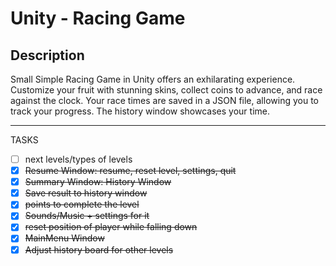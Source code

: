# Unity - Racing Game

## Description
Small Simple Racing Game in Unity offers an exhilarating experience. 
Customize your fruit with stunning skins, collect coins to advance, and race against the clock. 
Your race times are saved in a JSON file, allowing you to track your progress. 
The history window showcases your time.

<hr>

TASKS
- [ ] next levels/types of levels
- [x] ~~Resume Window: resume, reset level, settings, quit~~
- [x] ~~Summary Window: History Window~~
- [x] ~~Save result to history window~~
- [x] ~~points to complete the level~~
- [x] ~~Sounds/Music + settings for it~~
- [x] ~~reset position of player while falling down~~
- [x] ~~MainMenu Window~~
- [x] ~~Adjust history board for other levels~~